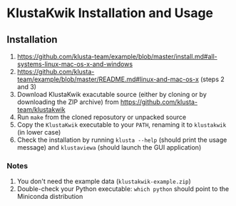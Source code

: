 # KlustaKwik Installation and Usage

## Installation

1. https://github.com/klusta-team/example/blob/master/install.md#all-systems-linux-mac-os-x-and-windows
2. https://github.com/klusta-team/example/blob/master/README.md#linux-and-mac-os-x (steps 2 and 3)
3. Download KlustaKwik exacutable source (either by cloning or by downloading the ZIP archive) from https://github.com/klusta-team/klustakwik
4. Run `make` from the cloned reposutory or unpacked source
5. Copy the `KlustaKwik` executable to your `PATH`, renaming it to `klustakwik` (in lower case)
6. Check the installation by running `klusta --help` (should print the usage message) and `klustaviewa` (should launch the GUI application)

### Notes

1. You don't need the example data (`klustakwik-example.zip`)
2. Double-check your Python executable: `which python` should point to the Miniconda distribution
